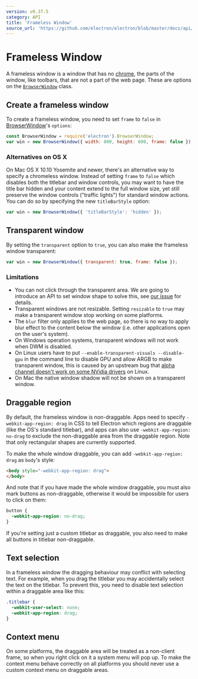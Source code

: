 ```yaml
---
version: v0.37.5
category: API
title: 'Frameless Window'
source_url: 'https://github.com/electron/electron/blob/master/docs/api/frameless-window.md'
---
```


# Frameless Window

A frameless window is a window that has no [chrome](https://developer.mozilla.org/en-US/docs/Glossary/Chrome), the parts of the window, like toolbars, that are not a part of the web page. These are options on the [`BrowserWindow`](browser-window.md) class.

## Create a frameless window

To create a frameless window, you need to set `frame` to `false` in
[BrowserWindow](http://electron.atom.io/docs/v0.37.5/api/browser-window)'s `options`:


```javascript
const BrowserWindow = require('electron').BrowserWindow;
var win = new BrowserWindow({ width: 800, height: 600, frame: false });
```

### Alternatives on OS X

On Mac OS X 10.10 Yosemite and newer, there's an alternative way to specify
a chromeless window. Instead of setting `frame` to `false` which disables
both the titlebar and window controls, you may want to have the title bar
hidden and your content extend to the full window size, yet still preserve
the window controls ("traffic lights") for standard window actions.
You can do so by specifying the new `titleBarStyle` option:

```javascript
var win = new BrowserWindow({ 'titleBarStyle': 'hidden' });
```

## Transparent window

By setting the `transparent` option to `true`, you can also make the frameless
window transparent:

```javascript
var win = new BrowserWindow({ transparent: true, frame: false });
```

### Limitations

* You can not click through the transparent area. We are going to introduce an
  API to set window shape to solve this, see [our issue](https://github.com/electron/electron/issues/1335) for details.
* Transparent windows are not resizable. Setting `resizable` to `true` may make
  a transparent window stop working on some platforms.
* The `blur` filter only applies to the web page, so there is no way to apply
  blur effect to the content below the window (i.e. other applications open on
  the user's system).
* On Windows operation systems, transparent windows will not work when DWM is
  disabled.
* On Linux users have to put `--enable-transparent-visuals --disable-gpu` in
  the command line to disable GPU and allow ARGB to make transparent window,
  this is caused by an upstream bug that [alpha channel doesn't work on some
  NVidia drivers](https://code.google.com/p/chromium/issues/detail?id=369209) on
  Linux.
* On Mac the native window shadow will not be shown on a transparent window.

## Draggable region

By default, the frameless window is non-draggable. Apps need to specify
`-webkit-app-region: drag` in CSS to tell Electron which regions are draggable
(like the OS's standard titlebar), and apps can also use
`-webkit-app-region: no-drag` to exclude the non-draggable area from the
 draggable region. Note that only rectangular shapes are currently supported.

To make the whole window draggable, you can add `-webkit-app-region: drag` as
`body`'s style:

```html
<body style="-webkit-app-region: drag">
</body>
```

And note that if you have made the whole window draggable, you must also mark
buttons as non-draggable, otherwise it would be impossible for users to click on
them:

```css
button {
  -webkit-app-region: no-drag;
}
```

If you're setting just a custom titlebar as draggable, you also need to make all
buttons in titlebar non-draggable.

## Text selection

In a frameless window the dragging behaviour may conflict with selecting text.
For example, when you drag the titlebar you may accidentally select the text on
the titlebar. To prevent this, you need to disable text selection within a
draggable area like this:

```css
.titlebar {
  -webkit-user-select: none;
  -webkit-app-region: drag;
}
```

## Context menu

On some platforms, the draggable area will be treated as a non-client frame, so
when you right click on it a system menu will pop up. To make the context menu
behave correctly on all platforms you should never use a custom context menu on
draggable areas.

